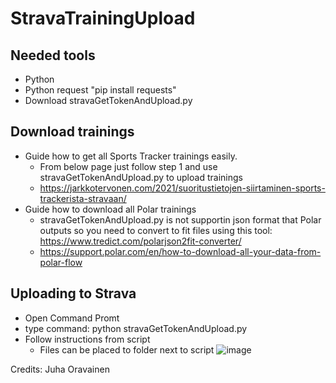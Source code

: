 # StravaTrainingUpload
## Needed tools
- Python
- Python request "pip install requests"
- Download stravaGetTokenAndUpload.py

## Download trainings
- Guide how to get all Sports Tracker trainings easily.
   * From below page just follow step 1 and use stravaGetTokenAndUpload.py to upload trainings
   * https://jarkkotervonen.com/2021/suoritustietojen-siirtaminen-sports-trackerista-stravaan/
- Guide how to download all Polar trainings
   * stravaGetTokenAndUpload.py is not supportin json format that Polar outputs so you need to convert to fit files using this tool: https://www.tredict.com/polarjson2fit-converter/
   * https://support.polar.com/en/how-to-download-all-your-data-from-polar-flow

## Uploading to Strava
- Open Command Promt
- type command: python stravaGetTokenAndUpload.py
- Follow instructions from script
   * Files can be placed to folder next to script ![image](https://github.com/JuhaO81/StravaTrainingUpload/assets/29195184/f695b61d-4565-44aa-99e7-6cbca4c72aee)


Credits: Juha Oravainen 
